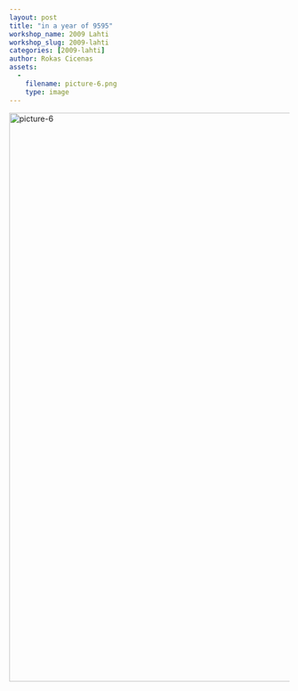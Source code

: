 ```yaml
---
layout: post
title: "in a year of 9595"
workshop_name: 2009 Lahti
workshop_slug: 2009-lahti
categories: [2009-lahti]
author: Rokas Cicenas 
assets:
  -
    filename: picture-6.png
    type: image
---
```

<img class="alignnone size-full wp-image-1008" title="picture-6" src="http://workshops.nodebox.net/2009/wp-content/uploads/picture-6.png" alt="picture-6" width="1600" height="1022" />
